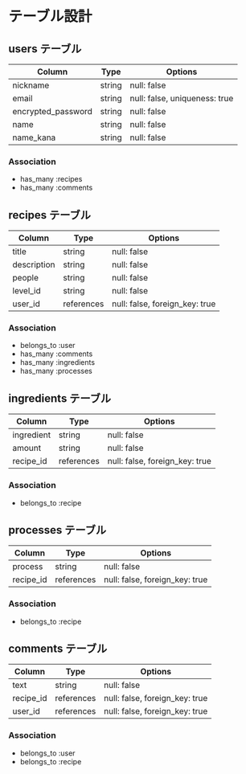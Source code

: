 # テーブル設計

## users テーブル

| Column             | Type    | Options                       |
| ------------------ | ------- | ----------------------------- |
| nickname           | string  | null: false                   |
| email              | string  | null: false, uniqueness: true |
| encrypted_password | string  | null: false                   |
| name               | string  | null: false                   |
| name_kana          | string  | null: false                   |

### Association

- has_many :recipes
- has_many :comments

## recipes テーブル

| Column      | Type       | Options                        |
| ----------- | ---------- | ------------------------------ |
| title       | string     | null: false                    |
| description | string     | null: false                    |
| people      | string     | null: false                    |
| level_id    | string     | null: false                    |
| user_id     | references | null: false, foreign_key: true |

### Association
- belongs_to :user
- has_many :comments
- has_many :ingredients
- has_many :processes

## ingredients テーブル

| Column     | Type       | Options                        |
| ---------- | ---------- | ------------------------------ |
| ingredient | string     | null: false                    |
| amount     | string     | null: false                    |
| recipe_id  | references | null: false, foreign_key: true |

### Association
- belongs_to :recipe

## processes テーブル

| Column    | Type       | Options                        |
| --------- | ---------- | ------------------------------ |
| process   | string     | null: false                    |
| recipe_id | references | null: false, foreign_key: true |

### Association
- belongs_to :recipe

## comments テーブル

| Column    | Type       | Options                        |
| --------- | ---------- | ------------------------------ |
| text      | string     | null: false                    |
| recipe_id | references | null: false, foreign_key: true |
| user_id   | references | null: false, foreign_key: true |

### Association
- belongs_to :user
- belongs_to :recipe